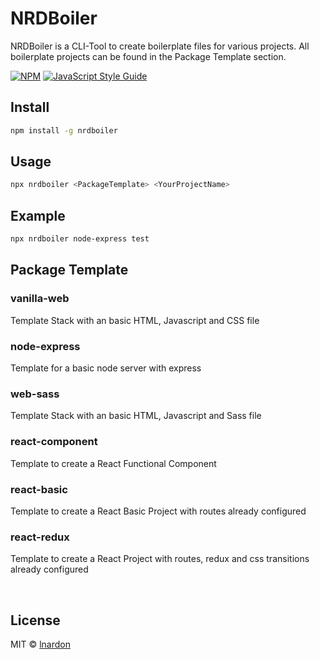 # NRDBoiler

NRDBoiler is a CLI-Tool to create boilerplate files for various projects. All boilerplate projects can be found in the Package Template section.

[![NPM](https://img.shields.io/npm/v/nrdboiler.svg)](https://www.npmjs.com/package/nrdboiler) [![JavaScript Style Guide](https://img.shields.io/badge/code_style-standard-brightgreen.svg)](https://standardjs.com)

## Install

```bash
npm install -g nrdboiler
```

## Usage

```bash
npx nrdboiler <PackageTemplate> <YourProjectName>
```

## Example

```bash
npx nrdboiler node-express test
```

## Package Template

### vanilla-web

Template Stack with an basic HTML, Javascript and CSS file

### node-express

Template for a basic node server with express

### web-sass

Template Stack with an basic HTML, Javascript and Sass file

### react-component

Template to create a React Functional Component

### react-basic

Template to create a React Basic Project with routes already configured

### react-redux

Template to create a React Project with routes, redux and css transitions already configured

</br>

## License

MIT © [lnardon](https://github.com/lnardon)
